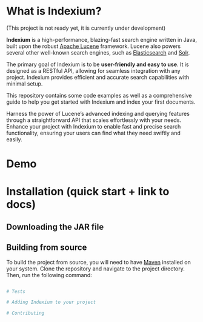 # What is Indexium?

(This project is not ready yet, it is currently under development)

**Indexium** is a high-performance, blazing-fast search engine written in Java, built upon the robust [Apache Lucene](https://lucene.apache.org/core/) framework. Lucene also powers several other well-known search engines, such as [Elasticsearch](https://www.elastic.co/) and [Solr](https://lucene.apache.org/solr/).

The primary goal of Indexium is to be **user-friendly and easy to use**. It is designed as a RESTful API, allowing for seamless integration with any project. Indexium provides efficient and accurate search capabilities with minimal setup.

This repository contains some code examples as well as a comprehensive guide to help you get started with Indexium and index your first documents.

Harness the power of Lucene’s advanced indexing and querying features through a straightforward API that scales effortlessly with your needs. Enhance your project with Indexium to enable fast and precise search functionality, ensuring your users can find what they need swiftly and easily.


# Demo

# Installation (quick start + link to docs)

## Downloading the JAR file

## Building from source
To build the project from source, you will need to have [Maven](https://maven.apache.org/) installed on your system. Clone the repository and navigate to the project directory. Then, run the following command:

```bash

# Tests

# Adding Indexium to your project

# Contributing